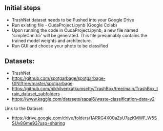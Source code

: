 Initial steps
-
- TrashNet dataset needs to be Pushed into your Google Drive 
- Run existing file - CudaProject.ipynb (Google Colab)
- Upon running the code in CudaProject.ipynb, a new file named 'simpleCnn.h5' will be generated. This file presumably contains the trained model weights and architecture.
- Run GUI and choose your photo to be classified

Datasets:
-
- TrashNet
- https://github.com/spotgarbage/spotgarbage-GINI/tree/master/spotgarbage
- https://github.com/nikhilvenkatkumsetty/TrashBox/tree/main/TrashBox_train_dataset_subfolders
- https://www.kaggle.com/datasets/sapal6/waste-classification-data-v2

Link to the Dataset:
- https://drive.google.com/drive/folders/1ARRG4X00aZsU7azKMWF_W5SSUv8Gme93?usp=sharing
